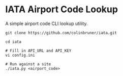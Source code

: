 # IATA Airport Code Lookup
A simple airport code CLI lookup utility.

```
git clone https://github.com/colinbruner/iata.git

cd iata

# Fill in API_URL and API_KEY
vi config.ini

# Run against a site
./iata.py <airport_code>

```

